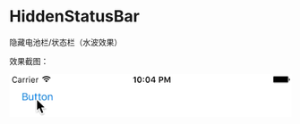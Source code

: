 # HiddenStatusBar

隐藏电池栏/状态栏（水波效果）

效果截图：

![ABC](https://raw.githubusercontent.com/ReverseScale/HiddenStatusBar/master/Gif.gif)
